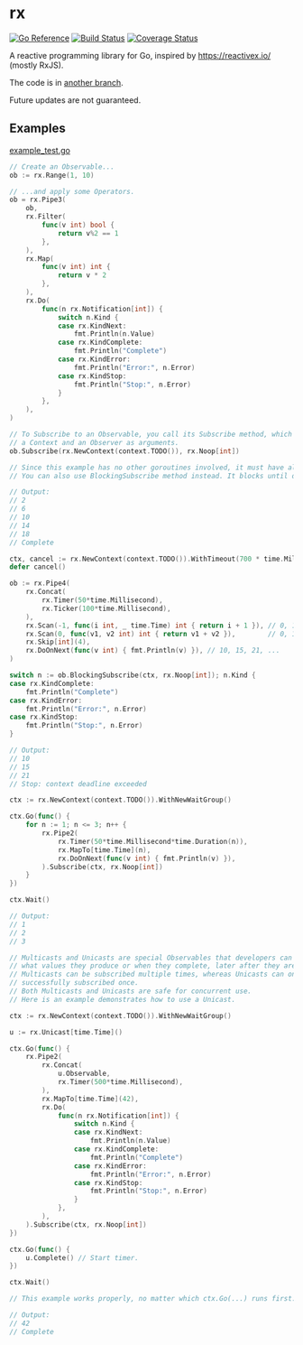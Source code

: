 # rx

[![Go Reference](https://pkg.go.dev/badge/github.com/b97tsk/rx.svg)](https://pkg.go.dev/github.com/b97tsk/rx)
[![Build Status](https://github.com/b97tsk/rx/actions/workflows/build.yml/badge.svg?branch=generics)](https://github.com/b97tsk/rx/actions/workflows/build.yml)
[![Coverage Status](https://coveralls.io/repos/github/b97tsk/rx/badge.svg?branch=generics)](https://coveralls.io/github/b97tsk/rx?branch=generics)

A reactive programming library for Go, inspired by https://reactivex.io/ (mostly RxJS).

The code is in [another branch](https://github.com/b97tsk/rx/tree/generics).

Future updates are not guaranteed.

## Examples

[example_test.go](https://github.com/b97tsk/rx/blob/generics/example_test.go)

```go
// Create an Observable...
ob := rx.Range(1, 10)

// ...and apply some Operators.
ob = rx.Pipe3(
	ob,
	rx.Filter(
		func(v int) bool {
			return v%2 == 1
		},
	),
	rx.Map(
		func(v int) int {
			return v * 2
		},
	),
	rx.Do(
		func(n rx.Notification[int]) {
			switch n.Kind {
			case rx.KindNext:
				fmt.Println(n.Value)
			case rx.KindComplete:
				fmt.Println("Complete")
			case rx.KindError:
				fmt.Println("Error:", n.Error)
			case rx.KindStop:
				fmt.Println("Stop:", n.Error)
			}
		},
	),
)

// To Subscribe to an Observable, you call its Subscribe method, which takes
// a Context and an Observer as arguments.
ob.Subscribe(rx.NewContext(context.TODO()), rx.Noop[int])

// Since this example has no other goroutines involved, it must have already done.
// You can also use BlockingSubscribe method instead. It blocks until done.

// Output:
// 2
// 6
// 10
// 14
// 18
// Complete
```

```go
ctx, cancel := rx.NewContext(context.TODO()).WithTimeout(700 * time.Millisecond)
defer cancel()

ob := rx.Pipe4(
	rx.Concat(
		rx.Timer(50*time.Millisecond),
		rx.Ticker(100*time.Millisecond),
	),
	rx.Scan(-1, func(i int, _ time.Time) int { return i + 1 }), // 0, 1, 2, 3, ...
	rx.Scan(0, func(v1, v2 int) int { return v1 + v2 }),        // 0, 1, 3, 6, ...
	rx.Skip[int](4),
	rx.DoOnNext(func(v int) { fmt.Println(v) }), // 10, 15, 21, ...
)

switch n := ob.BlockingSubscribe(ctx, rx.Noop[int]); n.Kind {
case rx.KindComplete:
	fmt.Println("Complete")
case rx.KindError:
	fmt.Println("Error:", n.Error)
case rx.KindStop:
	fmt.Println("Stop:", n.Error)
}

// Output:
// 10
// 15
// 21
// Stop: context deadline exceeded
```

```go
ctx := rx.NewContext(context.TODO()).WithNewWaitGroup()

ctx.Go(func() {
	for n := 1; n <= 3; n++ {
		rx.Pipe2(
			rx.Timer(50*time.Millisecond*time.Duration(n)),
			rx.MapTo[time.Time](n),
			rx.DoOnNext(func(v int) { fmt.Println(v) }),
		).Subscribe(ctx, rx.Noop[int])
	}
})

ctx.Wait()

// Output:
// 1
// 2
// 3
```

```go
// Multicasts and Unicasts are special Observables that developers can decide
// what values they produce or when they complete, later after they are subscribed.
// Multicasts can be subscribed multiple times, whereas Unicasts can only be
// successfully subscribed once.
// Both Multicasts and Unicasts are safe for concurrent use.
// Here is an example demonstrates how to use a Unicast.

ctx := rx.NewContext(context.TODO()).WithNewWaitGroup()

u := rx.Unicast[time.Time]()

ctx.Go(func() {
	rx.Pipe2(
		rx.Concat(
			u.Observable,
			rx.Timer(500*time.Millisecond),
		),
		rx.MapTo[time.Time](42),
		rx.Do(
			func(n rx.Notification[int]) {
				switch n.Kind {
				case rx.KindNext:
					fmt.Println(n.Value)
				case rx.KindComplete:
					fmt.Println("Complete")
				case rx.KindError:
					fmt.Println("Error:", n.Error)
				case rx.KindStop:
					fmt.Println("Stop:", n.Error)
				}
			},
		),
	).Subscribe(ctx, rx.Noop[int])
})

ctx.Go(func() {
	u.Complete() // Start timer.
})

ctx.Wait()

// This example works properly, no matter which ctx.Go(...) runs first.

// Output:
// 42
// Complete
```
